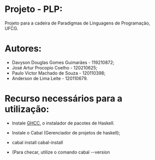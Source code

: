 # Projeto - PLP:
 Projeto para a cadeira de Paradigmas de Linguagens de Programação, UFCG.

# Autores:
- Davyson Douglas Gomes Guimarães - 119210872;
- José Artur Procopio Coelho - 120210625;
- Paulo Victor Machado de Souza - 120110398;
- Anderson de Lima Leite - 120110679.

# Recurso necessários para a utilização:

- Instale <a href="[https://www.haskell.org/downloads/]">GHCC</a>, o instalador de pacotes de Haskell.

- Instale o Cabal (Gerenciador de projetos de haskell);

- cabal install cabal-install

- (Para checar, utilize o comando cabal --version
